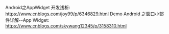 Android之AppWidget 开发浅析: https://www.cnblogs.com/joy99/p/6346829.html
Demo
Android 之窗口小部件详解--App Widget: https://www.cnblogs.com/skywang12345/p/3158310.html